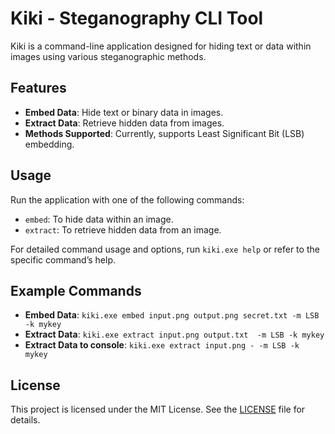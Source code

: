 # Kiki - Steganography CLI Tool

Kiki is a command-line application designed for hiding text or data within images using various steganographic methods.

## Features

- **Embed Data**: Hide text or binary data in images.
- **Extract Data**: Retrieve hidden data from images.
- **Methods Supported**: Currently, supports Least Significant Bit (LSB) embedding.

## Usage

Run the application with one of the following commands:

- `embed`: To hide data within an image.
- `extract`: To retrieve hidden data from an image.

For detailed command usage and options, run `kiki.exe help` or refer to the specific command’s help.

## Example Commands

- **Embed Data**: `kiki.exe embed input.png output.png secret.txt -m LSB -k mykey`
- **Extract Data**: `kiki.exe extract input.png output.txt  -m LSB -k mykey`
- **Extract Data to console**: `kiki.exe extract input.png - -m LSB -k mykey`

## License

This project is licensed under the MIT License. See the [LICENSE](LICENSE) file for details.
